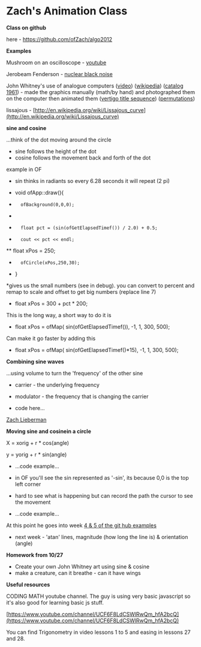 # Zach's Animation Class

**Class on github**

here - [](https://github.com/ofZach/algo2012)https://github.com/ofZach/algo2012

**Examples**

Mushroom on an oscilloscope - [youtube](https://www.youtube.com/watch?v=rtR63-ecUNo)

Jerobeam Fenderson - [nuclear black noise](https://www.youtube.com/watch?v=YqSvkNjWnnQ)

John Whitney's use of analogue computers ([video](https://www.youtube.com/watch?v=5eMSPtm6u5Y)) ([wikipedia](http://en.wikipedia.org/wiki/John_Whitney_(animator))) ([catalog 1961](https://www.youtube.com/watch?v=TbV7loKp69s)) - made the graphics manually (math/by hand) and photographed them on the computer then animated them ([vertigo title sequence](http://rhizome.org/editorial/2013/may/9/did-vertigo-introduce-computer-graphics-cinema/)) ([permutations](https://www.youtube.com/watch?v=BzB31mD4NmA))

lissajous - [](http://en.wikipedia.org/wiki/Lissajous_curve)[http://en.wikipedia.org/wiki/Lissajous_curve](http://en.wikipedia.org/wiki/Lissajous_curve)

**sine and cosine**

...think of the dot moving around the circle

*   sine follows the height of the dot
*   cosine follows the movement back and forth of the dot

example in OF

*   sin thinks in radiants so every 6.28 seconds it will repeat (2 pi)

*   void ofApp::draw(){
*       ofBackground(0,0,0);
*       
*       float pct = (sin(ofGetElapsedTimef()) / 2.0) + 0.5;
*       cout << pct << endl;
**       float xPos = 250;
*       ofCircle(xPos,250,30);
*   }

*gives us the small numbers (see in debug). you can convert to percent and remap to scale and offset to get big numbers (replace line 7)

*   float xPos = 300 + pct * 200;

This is the long way, a short way to do it is 

*   float xPos = ofMap( sin(ofGetElapsedTimef()), -1, 1, 300, 500);

Can make it go faster by adding this

*   float xPos = ofMap( sin(ofGetElapsedTimef()*15), -1, 1, 300, 500);

**Combining sine waves**

...using volume to turn the 'frequency' of the other sine

*   carrier - the underlying frequency
*   modulator - the frequency that is changing the carrier

*   code here...

[Zach Lieberman](/ep/profile/AUZb6pnTdHj)

**Moving sine and cosinein a circle**

X = xorig + r * cos(angle)

y = yorig + r * sin(angle)

*   ...code example...

*   in OF you'll see the sin represented as '-sin', its because 0,0 is the top left corner
*   hard to see what is happening but can record the path the cursor to see the movement

*   ...code example...

At this point he goes into week [4 & 5 of the git hub examples](https://github.com/ofZach/algo2012/tree/master/week4)

*   next week - 'atan' lines, magnitude (how long the line is) & orientation (angle) 

**Homework from 10/27**

*   Create your own John Whitney art using sine & cosine
*   make a creature, can it breathe - can it have wings

**Useful resources**

CODING MATH youtube channel. The guy is using very basic javascript so it's also good for learning basic js stuff.

[](https://www.youtube.com/channel/UCF6F8LdCSWlRwQm_hfA2bcQ)[https://www.youtube.com/channel/UCF6F8LdCSWlRwQm_hfA2bcQ](https://www.youtube.com/channel/UCF6F8LdCSWlRwQm_hfA2bcQ)

You can find Trigonometry in video lessons 1 to 5 and easing in lessons 27 and 28.